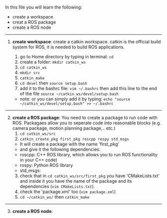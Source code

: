 In this file you will learn the following:
* create a workspace
* creat a ROS package
* create a ROS node
---------------------

1. **create workspace**: create a catkin workspace. catkin is the official build system for ROS, it is needed to build ROS applications.

    1. go to Home directory by typing in terminal: `cd`
    2. create a folder: `mkdir catkin_ws`
    3. `cd catkin_ws`
    4. `mkdir src`
    5. `catkin_make`
    6. `cd devel` then `source setup.bash`
    7. add it to the bashrc file:  `vim ~/.bashrc` then add this line to the end of the file `source ~/catkin_ws/devel/setup.bash`
      * note: or you can simply add it by typing: `echo "source ~/catkin_ws/devel/setup.bash" >> ~/.bashrc`

---------------------

2. **create a ROS package**: You need to create a package to run code with ROS. Packagaes allow you to seperate code into reasonable blocks (e.g. camera package, motion planning package,.. etc.)
    1. `cd catkin_ws/src`
    2. `catkin_create_pkg first_pkg roscpp rospy std_msgs`
    * It will create a package with the name 'first_pkg' 
    * and give it the following dependencies: 
     * roscpp: C++ ROS library, which allows you to run ROS functionality in your C++ code)
     * rospy: Python ROS library
     * std_msgs: 
    3. check that in `cd catkin_ws/src/first_pkg` you have 'CMakeLists.txt' and inside it you have the name of the package and its dependencies (`vim CMakeLists.txt`).
    4. check the 'package.xml' too (`vim package.xml`)
    5. `cd ~/catkin_ws/` then `catkin_make` 

---------------------

3. **create a ROS node**:
